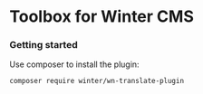 # Toolbox for Winter CMS

### Getting started

Use composer to install the plugin:

```bash
composer require winter/wn-translate-plugin
```
